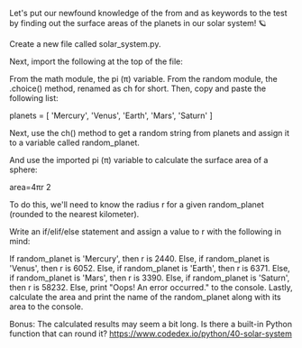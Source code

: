 Let's put our newfound knowledge of the from and as keywords to the test by finding out the surface areas of the planets in our solar system! 🪐

Create a new file called solar_system.py.

Next, import the following at the top of the file:

From the math module, the pi (π) variable.
From the random module, the .choice() method, renamed as ch for short.
Then, copy and paste the following list:

planets = [
  'Mercury',
  'Venus',
  'Earth',
  'Mars',
  'Saturn'
]

Next, use the ch() method to get a random string from planets and assign it to a variable called random_planet.

And use the imported pi (π) variable to calculate the surface area of a sphere:


area=4πr 
2
 

To do this, we'll need to know the radius r for a given random_planet (rounded to the nearest kilometer).

Write an if/elif/else statement and assign a value to r with the following in mind:

If random_planet is 'Mercury', then r is 2440.
Else, if random_planet is 'Venus', then r is 6052.
Else, if random_planet is 'Earth', then r is 6371.
Else, if random_planet is 'Mars', then r is 3390.
Else, if random_planet is 'Saturn', then r is 58232.
Else, print "Oops! An error occurred." to the console.
Lastly, calculate the area and print the name of the random_planet along with its area to the console.

Bonus: The calculated results may seem a bit long. Is there a built-in Python function that can round it?
https://www.codedex.io/python/40-solar-system
